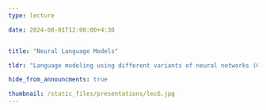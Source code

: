 ```yaml
---
type: lecture

date: 2024-08-01T12:00:00+4:30


title: "Neural Language Models"

tldr: "Language modeling using different variants of neural networks (CNN, RNN, LSTM, GRU)"

hide_from_announcments: true

thumbnail: /static_files/presentations/lec6.jpg
---
```


<!-- Other additional contents using markdown -->
